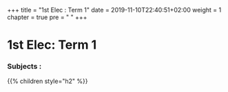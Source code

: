 +++
title = "1st Elec : Term 1"
date = 2019-11-10T22:40:51+02:00
weight = 1
chapter = true
pre = "<i class='fas fa-graduation-cap'></i> "
+++

# 1st Elec: Term 1

### Subjects :

{{% children style="h2"  %}}
